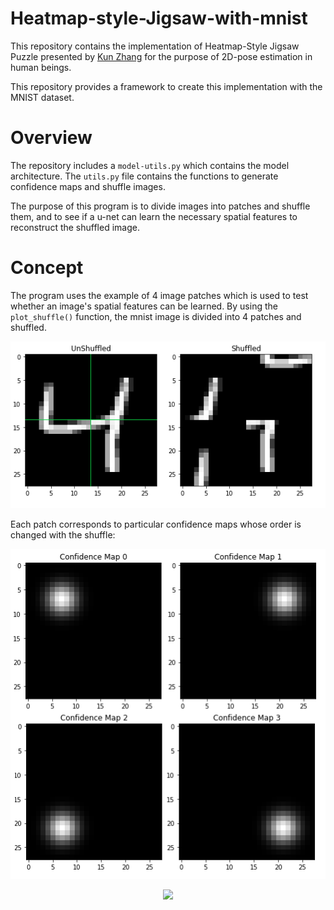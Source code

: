 # Heatmap-style-Jigsaw-with-mnist
This repository contains the implementation of Heatmap-Style Jigsaw Puzzle presented by [Kun Zhang](https://arxiv.org/abs/2012.07101) for the purpose of 2D-pose estimation in human beings.

This repository provides a framework to create this implementation with the MNIST dataset.

# Overview

The repository includes a ```model-utils.py``` which contains the model architecture. The ```utils.py``` file contains the functions to generate confidence maps and shuffle images. 

The purpose of this program is to divide images into patches and shuffle them, and to see if a u-net can learn the necessary spatial features to reconstruct the shuffled image.

# Concept

The program uses the example of 4 image patches which is used to test whether an image's spatial features can be learned. By using the ```plot_shuffle()``` function, the mnist image is divided into 4 patches and shuffled.

<p align ="center">
  <img src="./sample/shuffled.png">
</p>

Each patch corresponds to particular confidence maps whose order is changed with the shuffle:

<p align ="center">
  <img src="./sample/cms.png">
</p>

<p align ="center">
  <img src="./sample/shuffledcms.png">
</p>

